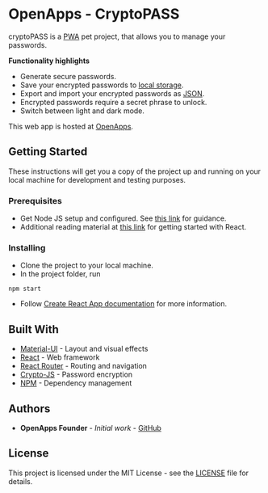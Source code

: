 # OpenApps - CryptoPASS

cryptoPASS is a [PWA](https://facebook.github.io/create-react-app/docs/making-a-progressive-web-app) pet project, that allows you to manage your passwords.

**Functionality highlights**
* Generate secure passwords.
* Save your encrypted passwords to [local storage](https://developer.mozilla.org/en-US/docs/Web/API/Window/localStorage#description).
* Export and import your encrypted passwords as [JSON](https://www.json.org/).
* Encrypted passwords require a secret phrase to unlock.
* Switch between light and dark mode.

This web app is hosted at [OpenApps](https://www.openapps.co.za/apps/cryptopass/).

## Getting Started

These instructions will get you a copy of the project up and running on your local machine for development and testing purposes.

### Prerequisites

* Get Node JS setup and configured. See [this link](https://www.tutorialspoint.com/nodejs/nodejs_environment_setup.htm) for guidance.
* Additional reading material at [this link](https://www.tutorialspoint.com/reactjs/reactjs_quick_guide.htm) for getting started with React.

### Installing

* Clone the project to your local machine.
* In the project folder, run
```
npm start
```
* Follow [Create React App documentation](https://facebook.github.io/create-react-app/docs/getting-started) for more information.

## Built With

* [Material-UI](https://material-ui.com/) - Layout and visual effects
* [React](https://reactjs.org/) - Web framework
* [React Router](https://reactrouter.com/docs/en/v6/getting-started/overview/) - Routing and navigation
* [Crypto-JS](https://www.npmjs.com/package/crypto-js/) - Password encryption
* [NPM](https://www.npmjs.com/) - Dependency management

## Authors

* **OpenApps Founder** - *Initial work* - [GitHub](https://github.com/openXapps/)

## License

This project is licensed under the MIT License - see the [LICENSE](LICENSE.md) file for details.